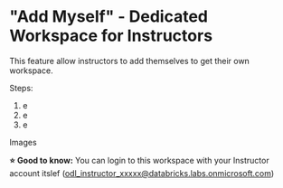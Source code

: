 # "Add Myself" - Dedicated Workspace for Instructors

This feature allow instructors to add themselves to get their own workspace. 

Steps:

1. e
2. e
3. e

Images

**:star:** **Good to know:** You can login to this workspace with your Instructor account itslef (odl_instructor_xxxxx@databricks.labs.onmicrosoft.com) 
